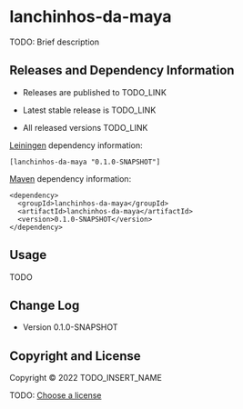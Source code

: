 # lanchinhos-da-maya

TODO: Brief description



## Releases and Dependency Information

* Releases are published to TODO_LINK

* Latest stable release is TODO_LINK

* All released versions TODO_LINK

[Leiningen] dependency information:

    [lanchinhos-da-maya "0.1.0-SNAPSHOT"]

[Maven] dependency information:

    <dependency>
      <groupId>lanchinhos-da-maya</groupId>
      <artifactId>lanchinhos-da-maya</artifactId>
      <version>0.1.0-SNAPSHOT</version>
    </dependency>

[Leiningen]: http://leiningen.org/
[Maven]: http://maven.apache.org/



## Usage

TODO



## Change Log

* Version 0.1.0-SNAPSHOT



## Copyright and License

Copyright © 2022 TODO_INSERT_NAME

TODO: [Choose a license](http://choosealicense.com/)

